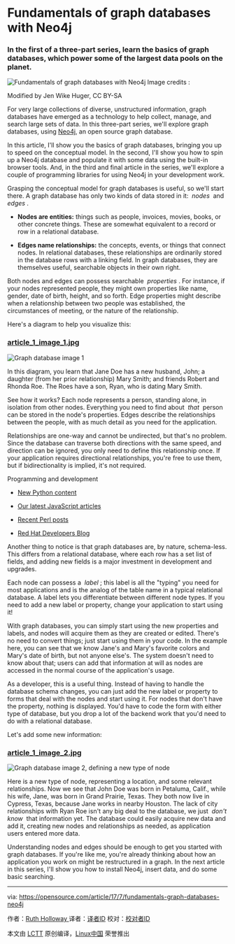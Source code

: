 Fundamentals of graph databases with Neo4j
============================================================

### In the first of a three-part series, learn the basics of graph databases, which power some of the largest data pools on the planet.


![Fundamentals of graph databases with Neo4j](https://opensource.com/sites/default/files/styles/image-full-size/public/images/life/grasshopper_graph_lead.jpg?itok=X5QPAGYh "Fundamentals of graph databases with Neo4j")
Image credits : 

Modified by Jen Wike Huger, CC BY-SA

For very large collections of diverse, unstructured information, graph databases have emerged as a technology to help collect, manage, and search large sets of data. In this three-part series, we'll explore graph databases, using [Neo4j][9], an open source graph database.

In this article, I'll show you the basics of graph databases, bringing you up to speed on the conceptual model. In the second, I'll show you how to spin up a Neo4j database and populate it with some data using the built-in browser tools. And, in the third and final article in the series, we'll explore a couple of programming libraries for using Neo4j in your development work.

Grasping the conceptual model for graph databases is useful, so we'll start there. A graph database has only two kinds of data stored in it:  _nodes_  and  _edges_ .

*   **Nodes are entities:** things such as people, invoices, movies, books, or other concrete things. These are somewhat equivalent to a record or row in a relational database.

*   **Edges name relationships:** the concepts, events, or things that connect nodes. In relational databases, these relationships are ordinarily stored in the database rows with a linking field. In graph databases, they are themselves useful, searchable objects in their own right.

Both nodes and edges can possess searchable  _properties_ . For instance, if your nodes represented people, they might own properties like name, gender, date of birth, height, and so forth. Edge properties might describe when a relationship between two people was established, the circumstances of meeting, or the nature of the relationship.

Here's a diagram to help you visualize this:

### [article_1_image_1.jpg][5]

![Graph database image 1](https://opensource.com/sites/default/files/u128651/article_1_image_1.jpg "Graph database image 1")

In this diagram, you learn that Jane Doe has a new husband, John; a daughter (from her prior relationship) Mary Smith; and friends Robert and Rhonda Roe. The Roes have a son, Ryan, who is dating Mary Smith.

See how it works? Each node represents a person, standing alone, in isolation from other nodes. Everything you need to find about  _that_  person can be stored in the node's properties. Edges describe the relationships between the people, with as much detail as you need for the application.

Relationships are one-way and cannot be undirected, but that's no problem. Since the database can traverse both directions with the same speed, and direction can be ignored, you only need to define this relationship once. If your application requires directional relationships, you're free to use them, but if bidirectionality is implied, it's not required.

Programming and development

*   [New Python content][1]

*   [Our latest JavaScript articles][2]

*   [Recent Perl posts][3]

*   [Red Hat Developers Blog][4]

Another thing to notice is that graph databases are, by nature, schema-less. This differs from a relational database, where each row has a set list of fields, and adding new fields is a major investment in development and upgrades.

Each node can possess a  _label_ ; this label is all the "typing" you need for most applications and is the analog of the table name in a typical relational database. A label lets you differentiate between different node types. If you need to add a new label or property, change your application to start using it!

With graph databases, you can simply start using the new properties and labels, and nodes will acquire them as they are created or edited. There's no need to convert things; just start using them in your code. In the example here, you can see that we know Jane's and Mary's favorite colors and Mary's date of birth, but not anyone else's. The system doesn't need to know about that; users can add that information at will as nodes are accessed in the normal course of the application's usage.

As a developer, this is a useful thing. Instead of having to handle the database schema changes, you can just add the new label or property to forms that deal with the nodes and start using it. For nodes that don't have the property, nothing is displayed. You'd have to code the form with either type of database, but you drop a lot of the backend work that you'd need to do with a relational database.

Let's add some new information:

### [article_1_image_2.jpg][6]

![Graph database image 2, defining a new type of node](https://opensource.com/sites/default/files/u128651/article_1_image_2.jpg "Graph database image 2, defining a new type of node")

Here is a new type of node, representing a location, and some relevant relationships. Now we see that John Doe was born in Petaluma, Calif., while his wife, Jane, was born in Grand Prairie, Texas. They both now live in Cypress, Texas, because Jane works in nearby Houston. The lack of city relationships with Ryan Roe isn't any big deal to the database, we just  _don't know_  that information yet. The database could easily acquire new data and add it, creating new nodes and relationships as needed, as application users entered more data.

Understanding nodes and edges should be enough to get you started with graph databases. If you're like me, you're already thinking about how an application you work on might be restructured in a graph. In the next article in this series, I'll show you how to install Neo4j, insert data, and do some basic searching.

--------------------------------------------------------------------------------

via: https://opensource.com/article/17/7/fundamentals-graph-databases-neo4j

作者：[Ruth Holloway ][a]
译者：[译者ID](https://github.com/译者ID)
校对：[校对者ID](https://github.com/校对者ID)

本文由 [LCTT](https://github.com/LCTT/TranslateProject) 原创编译，[Linux中国](https://linux.cn/) 荣誉推出

[a]:https://opensource.com/users/druthb
[1]:https://opensource.com/tags/python?src=programming_resource_menu1
[2]:https://opensource.com/tags/javascript?src=programming_resource_menu2
[3]:https://opensource.com/tags/perl?src=programming_resource_menu3
[4]:https://developers.redhat.com/?intcmp=7016000000127cYAAQ&src=programming_resource_menu4
[5]:https://opensource.com/file/363056
[6]:https://opensource.com/file/363061
[7]:https://opensource.com/article/17/7/fundamentals-graph-databases-neo4j?rate=QlLa3Y_1alHoy77MX2w69IZN5nYBJZrkZ0b2F_0wH_A
[8]:https://opensource.com/user/36051/feed
[9]:https://neo4j.com/
[10]:https://opensource.com/users/druthb
[11]:https://opensource.com/users/druthb
